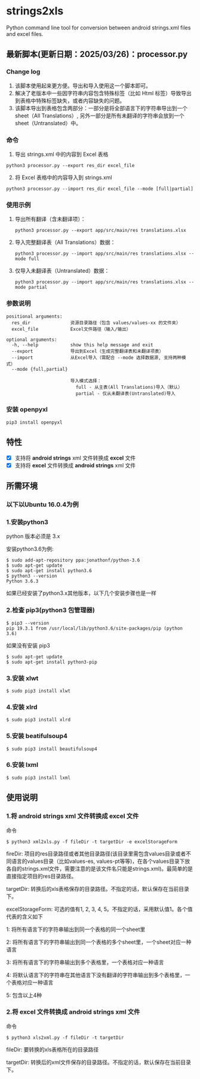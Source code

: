 # strings2xls
Python command line tool for conversion between android strings.xml files and excel files.

## 最新脚本(更新日期：2025/03/26)：processor.py

### Change log
1. 该脚本使用起来更方便。导出和导入使用这一个脚本即可。
2. 解决了老版本中一些因字符串内容包含特殊标签（比如 Html 标签）导致导出到表格中特殊标签缺失，或者内容缺失的问题。
3. 该脚本导出到表格包含两部分：一部分是将全部语言下的字符串导出到一个 sheet（All Translations）, 另外一部分是所有未翻译的字符串会放到一个 sheet（Untranslated）中。

### 命令
1. 导出 strings.xml 中的内容到 Excel 表格
```
python3 processor.py --export res_dir excel_file
```
2. 将 Excel 表格中的内容导入到 strings.xml
```
python3 processor.py --import res_dir excel_file --mode [full|partial]
```
### 使用示例
1. 导出所有翻译（含未翻译项）：
   ```
   python3 processor.py --export app/src/main/res translations.xlsx
   ```

2. 导入完整翻译表（All Translations）数据：
   ```
   python3 processor.py --import app/src/main/res translations.xlsx --mode full
   ```

3. 仅导入未翻译表（Untranslated）数据：
   ```
   python3 processor.py --import app/src/main/res translations.xlsx --mode partial
   ```
   

### 参数说明
```
positional arguments:
  res_dir               资源目录路径（包含 values/values-xx 的文件夹）
  excel_file            Excel文件路径（输入/输出）

optional arguments:
  -h, --help            show this help message and exit
  --export              导出到Excel（生成完整翻译表和未翻译项表）
  --import              从Excel导入（需配合 --mode 选择数据源, 支持两种模式）
  --mode {full,partial}
                        
                        导入模式选择：                      
                          full - 从主表(All Translations)导入（默认）
                          partial - 仅从未翻译表(Untranslated)导入
```                          


### 安装 openpyxl
```
pip3 install openpyxl
```

## 特性

- [x] 支持将 **android strings** xml 文件转换成 **excel** 文件
- [x] 支持将 **excel** 文件转换成 **android strings** xml 文件

## 所需环境

### 以下以Ubuntu 16.0.4为例

### 1.安装python3

python 版本必须是 3.x

安装python3.6为例:
```
$ sudo add-apt-repository ppa:jonathonf/python-3.6
$ sudo apt-get update
$ sudo apt-get install python3.6
$ python3 --version
Python 3.6.3
```
如果已经安装了python3.x其他版本，以下几个安装步骤也是一样

### 2.检查 pip3(python3 包管理器)

```
$ pip3 --version
pip 19.3.1 from /usr/local/lib/python3.6/site-packages/pip (python 3.6)
```

如果没有安装 pip3

```
$ sudo apt-get update
$ sudo apt-get install python3-pip
```

### 3.安装 xlwt

```
$ sudo pip3 install xlwt
```

### 4.安装 xlrd

```
$ sudo pip3 install xlrd
```

### 5.安装 beatifulsoup4

```
$ sudo pip3 install beautifulsoup4
```
### 6.安装 lxml

```
$ sudo pip3 install lxml
```

## 使用说明
### 1.将 **android strings** xml 文件转换成 **excel** 文件

命令
```
$ python3 xml2xls.py -f fileDir -t targetDir -e excelStorageForm
```
fireDir: 项目的res目录路径或者其他目录路径(该目录里需包含values目录或者不同语言的values目录（比如values-es, values-pt等等)，在各个values目录下放各自的strings.xml文件，需要注意的是该文件名只能是strings.xml)。最简单的是直接指定项目的res目录路径。

targetDir: 转换后的xls表格保存的目录路径。不指定的话，默认保存在当前目录下。

excelStorageForm: 可选的值有1, 2, 3, 4, 5。不指定的话，采用默认值1。各个值代表的含义如下

1: 将所有语言下的字符串输出到同一个表格的同一个sheet里

2: 将所有语言下的字符串输出到同一个表格的多个sheet里，一个sheet对应一种语言

3: 将所有语言下的字符串输出到多个表格里，一个表格对应一种语言

4: 将默认语言下的字符串在其他语言下没有翻译的字符串输出到多个表格里，一个表格对应一种语言

5: 包含以上4种


### 2.将 **excel** 文件转换成 **android strings** xml 文件

命令
```
$ python3 xls2xml.py -f fileDir -t targetDir
```
fileDir: 要转换的xls表格所在的目录路径

targetDir: 转换后的xml文件保存的目录路径。不指定的话，默认保存在当前目录下。


